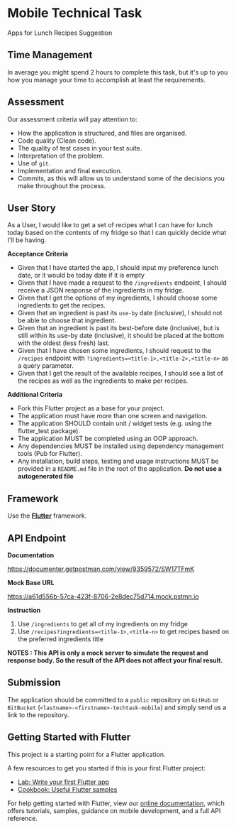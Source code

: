 # Mobile Technical Task
Apps for Lunch Recipes Suggestion

## Time Management
In average you might spend 2 hours to complete this task, but it's up to you how you manage your time
to accomplish at least the requirements.

## Assessment

Our assessment criteria will pay attention to:
- How the application is structured, and files are organised.
- Code quality (Clean code).
- The quality of test cases in your test suite.
- Interpretation of the problem.
- Use of `git`.
- Implementation and final execution.
- Commits, as this will allow us to understand some of the decisions you make throughout the process.

## User Story
As a User, I would like to get a set of recipes what I can have for lunch today based on the contents of my fridge so
that I can quickly decide what I'll be having.

__Acceptance Criteria__
- Given that I have started the app, I should input my preference lunch date, or it would be today date if it is empty
- Given that I have made a request to the `/ingredients` endpoint, I should receive a JSON response of the ingredients in my fridge.
- Given that I get the options of my ingredients, I should choose some ingredients to get the recipes.
- Given that an ingredient is past its `use-by` date (inclusive), I should not be able to choose that ingredient.
- Given that an ingredient is past its ​best-before​ date (inclusive), but is still within its ​use-by​ date (inclusive),
it should be placed at the bottom with the oldest (less fresh) last.
- Given that I have chosen some ingredients, I should request to the `/recipes` endpoint with
 `?ingredients=<title-1>,<title-2>,<title-n>` as a query parameter.
- Given that I get the result of the available recipes, I should see a list of the recipes as well as the ingredients
 to make per recipes.

__Additional Criteria__
- Fork this Flutter project as a base for your project.
- The application must have more than one screen and navigation.
- The application SHOULD contain unit / widget tests (e.g. using the flutter_test package).
- The application MUST be completed using an OOP approach.
- Any dependencies MUST be installed using dependency management tools (Pub for Flutter).
- Any installation, build steps, testing and usage instructions MUST be provided in a `README.md`
file in the root of the application. __Do not use a autogenerated file__

## Framework
Use the [__Flutter__](https://flutter.dev/docs/get-started/codelab) framework.  

## API Endpoint
__Documentation__

https://documenter.getpostman.com/view/9359572/SW17TFmK

__Mock Base URL__

https://a61d556b-57ca-423f-8706-2e8dec75d714.mock.pstmn.io

__Instruction__
1. Use `/ingredients` to get all of my ingredients on my fridge
2. Use `/recipes?ingredients=<title-1>,<title-n>` to get recipes based on the preferred ingredients title

__NOTES : This API is only a mock server to simulate the request and response body. So the result of the API does not
 affect your final result.__ 
 
## Submission
The application should be committed to a `public` repository on `GitHub` or `BitBucket` (`<lastname>-<firstname>-techtask-mobile`)
 and simply send us a link to the repository.

## Getting Started with Flutter

This project is a starting point for a Flutter application.

A few resources to get you started if this is your first Flutter project:

- [Lab: Write your first Flutter app](https://flutter.dev/docs/get-started/codelab)
- [Cookbook: Useful Flutter samples](https://flutter.dev/docs/cookbook)

For help getting started with Flutter, view our
[online documentation](https://flutter.dev/docs), which offers tutorials,
samples, guidance on mobile development, and a full API reference.
